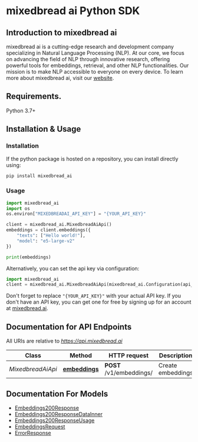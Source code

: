 # mixedbread ai Python SDK

## Introduction to mixedbread ai
mixedbread ai is a cutting-edge research and development company specializing in Natural Language Processing (NLP). At our core, we focus on advancing the field of NLP through innovative research, offering powerful tools for embeddings, retrieval, and other NLP functionalities. Our mission is to make NLP accessible to everyone on every device. To learn more about mixedbread ai, visit our [website](https://mixedbread.ai/).


## Requirements.

Python 3.7+

## Installation & Usage
### Installation

If the python package is hosted on a repository, you can install directly using:

```sh
pip install mixedbread_ai
```

### Usage

```python
import mixedbread_ai
import os
os.environ["MIXEDBREADAI_API_KEY"] = "{YOUR_API_KEY}"

client = mixedbread_ai.MixedbreadAiApi()
embeddings = client.embeddings({
    "texts": ["Hello world!"],
    "model": "e5-large-v2"
})

print(embeddings)
```

Alternatively, you can set the api key via configuration:
```python
import mixedbread_ai
client = mixedbread_ai.MixedbreadAiApi(mixedbread_ai.Configuration(api_key="{YOUR_API_KEY}"))
```

Don't forget to replace `"{YOUR_API_KEY}"` with your actual API key. If you don't have an API key, you can get one for free by signing up for an account at [mixedbread.ai](https://mixedbread.ai/).

## Documentation for API Endpoints

All URIs are relative to *https://api.mixedbread.ai*

Class | Method | HTTP request | Description
------------ | ------------- | ------------- | -------------
*MixedbreadAiApi* | [**embeddings**](docs/MixedbreadAiApi.md#embeddings) | **POST** /v1/embeddings/ | Create embeddings


## Documentation For Models

 - [Embeddings200Response](docs/Embeddings200Response.md)
 - [Embeddings200ResponseDataInner](docs/Embeddings200ResponseDataInner.md)
 - [Embeddings200ResponseUsage](docs/Embeddings200ResponseUsage.md)
 - [EmbeddingsRequest](docs/EmbeddingsRequest.md)
 - [ErrorResponse](docs/ErrorResponse.md)


